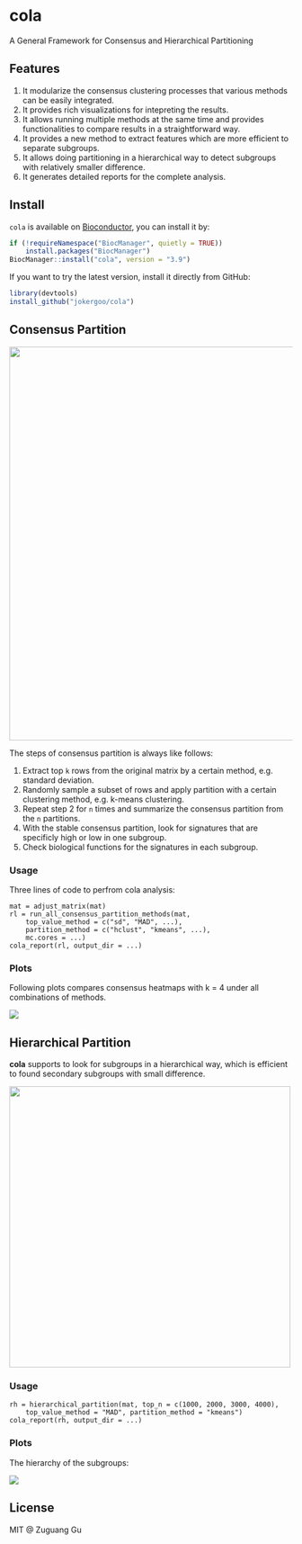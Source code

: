 # cola

A General Framework for Consensus and Hierarchical Partitioning

## Features

1. It modularize the consensus clustering processes that various methods can
   be easily integrated.
2. It provides rich visualizations for intepreting the results.
3. It allows running multiple methods at the same time and provides
   functionalities to compare results in a straightforward way.
4. It provides a new method to extract features which are more efficient to
   separate subgroups.
5. It allows doing partitioning in a hierarchical way to detect subgroups
   with relatively smaller difference.
6. It generates detailed reports for the complete analysis.

## Install

`cola` is available on [Bioconductor](http://bioconductor.org/packages/devel/bioc/html/cola.html), you can install it by:

```r
if (!requireNamespace("BiocManager", quietly = TRUE))
    install.packages("BiocManager")
BiocManager::install("cola", version = "3.9")
```

If you want to try the latest version, install it directly from GitHub:

```r
library(devtools)
install_github("jokergoo/cola")
```

## Consensus Partition

<img width="700" src="https://user-images.githubusercontent.com/449218/52628723-86af3400-2eb8-11e9-968d-b7f47a408818.png" />

The steps of consensus partition is always like follows:

1. Extract top `k` rows from the original matrix by a certain method, e.g.
   standard deviation.
2. Randomly sample a subset of rows and apply partition with a certain
   clustering method, e.g. k-means clustering.
3. Repeat step 2 for `n` times and summarize the consensus partition from the
   `n` partitions.
4. With the stable consensus partition, look for signatures that are
   specificly high or low in one subgroup.
5. Check biological functions for the signatures in each subgroup.

### Usage

Three lines of code to perfrom cola analysis:

```{r}
mat = adjust_matrix(mat)
rl = run_all_consensus_partition_methods(mat, 
    top_value_method = c("sd", "MAD", ...),
    partition_method = c("hclust", "kmeans", ...),
    mc.cores = ...)
cola_report(rl, output_dir = ...)
```

### Plots

Following plots compares consensus heatmaps with k = 4 under all combinations of methods.

<img src="https://user-images.githubusercontent.com/449218/52631118-3a66f280-2ebe-11e9-8dea-0172d9beab91.png" />


## Hierarchical Partition

**cola** supports to look for subgroups in a hierarchical way, which is efficient to found secondary subgroups with small difference.

<img width="500" src="https://user-images.githubusercontent.com/449218/52628768-9a5a9a80-2eb8-11e9-9de1-974afd10bfc2.png" />

### Usage

```{r}
rh = hierarchical_partition(mat, top_n = c(1000, 2000, 3000, 4000),
    top_value_method = "MAD", partition_method = "kmeans")
cola_report(rh, output_dir = ...)
```

### Plots

The hierarchy of the subgroups:

<img src="https://user-images.githubusercontent.com/449218/48982041-8be0bc00-f0dd-11e8-80ab-2732daedad94.png">

## License

MIT @ Zuguang Gu


